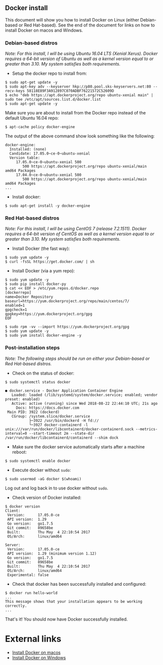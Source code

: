 ## Docker install

This document will show you how to install Docker on Linux (either Debian-based or Red Hat-based). See the end of the document for links on how to install Docker on macos and Windows.

### Debian-based distros

*Note: For this install, I will be using Ubuntu 16.04 LTS (Xenial Xerus). Docker requires a 64-bit version of Ubuntu as well as a kernel version equal to or greater than 3.10. My system satisfies both requirements.*

* Setup the docker repo to install from:
```
$ sudo apt-get update -y
$ sudo apt-key adv --keyserver hkp://p80.pool.sks-keyservers.net:80 --recv-keys 58118E89F3A912897C070ADBF76221572C52609D
$ echo "deb https://apt.dockerproject.org/repo ubuntu-xenial main" | sudo tee /etc/apt/sources.list.d/docker.list
$ sudo apt-get update -y
```

Make sure you are about to install from the Docker repo instead of the default Ubuntu 16.04 repo:
```
$ apt-cache policy docker-engine
```

The output of the above command show look something like the following:
```
docker-engine:
  Installed: (none)
  Candidate: 17.05.0~ce-0~ubuntu-xenial
  Version table:
     17.05.0~ce-0~ubuntu-xenial 500
        500 https://apt.dockerproject.org/repo ubuntu-xenial/main amd64 Packages
     17.04.0~ce-0~ubuntu-xenial 500
        500 https://apt.dockerproject.org/repo ubuntu-xenial/main amd64 Packages
...
```

* Install docker:
```
$ sudo apt-get install -y docker-engine
```

### Red Hat-based distros

*Note: For this install, I will be using CentOS 7 (release 7.2.1511). Docker requires a 64-bit version of CentOS as well as a kernel version equal to or greater than 3.10. My system satisfies both requirements.*

* Install Docker (the fast way):
```
$ sudo yum update -y
$ curl -fsSL https://get.docker.com/ | sh
```

* Install Docker (via a yum repo):
```
$ sudo yum update -y
$ sudo pip install docker-py
$ cat << EOF > /etc/yum.repos.d/docker.repo
[dockerrepo]
name=Docker Repository
baseurl=https://yum.dockerproject.org/repo/main/centos/7/
enabled=1
gpgcheck=1
gpgkey=https://yum.dockerproject.org/gpg
EOF

$ sudo rpm -vv --import https://yum.dockerproject.org/gpg
$ sudo yum update -y
$ sudo yum install docker-engine -y
```

### Post-installation steps

*Note: The following steps should be run on either your Debian-based or Red Hat-based distros.*

* Check on the status of docker:
```
$ sudo systemctl status docker

● docker.service - Docker Application Container Engine
   Loaded: loaded (/lib/systemd/system/docker.service; enabled; vendor preset: enabled)
   Active: active (running) since Wed 2018-08-22 22:44:10 UTC; 21s ago
     Docs: https://docs.docker.com
 Main PID: 3922 (dockerd)
   CGroup: /system.slice/docker.service
           ├─3922 /usr/bin/dockerd -H fd://
           └─3927 docker-containerd -l unix:///var/run/docker/libcontainerd/docker-containerd.sock --metrics-interval=0 --start-timeout 2m --state-dir /var/run/docker/libcontainerd/containerd --shim dock
```

* Make sure the docker service automatically starts after a machine reboot:
```
$ sudo systemctl enable docker
```

* Execute docker without `sudo`:
```
$ sudo usermod -aG docker $(whoami)
```
Log out and log back in to use docker without `sudo`.

* Check version of Docker installed:
```
$ docker version
Client:
 Version:      17.05.0-ce
 API version:  1.29
 Go version:   go1.7.5
 Git commit:   89658be
 Built:        Thu May  4 22:10:54 2017
 OS/Arch:      linux/amd64

Server:
 Version:      17.05.0-ce
 API version:  1.29 (minimum version 1.12)
 Go version:   go1.7.5
 Git commit:   89658be
 Built:        Thu May  4 22:10:54 2017
 OS/Arch:      linux/amd64
 Experimental: false
```

* Check that docker has been successfully installed and configured:
```
$ docker run hello-world
...
This message shows that your installation appears to be working correctly.
...
```

That's it! You should now have Docker successfully installed.

# External links

* [Install Docker on macos](https://docs.docker.com/docker-for-mac/install/#install-and-run-docker-for-mac)
* [Install Docker on Windows](https://docs.docker.com/docker-for-windows/install/#start-docker-for-windows)
